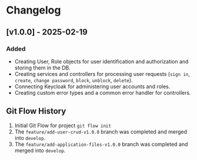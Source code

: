 # Changelog

## [v1.0.0] - 2025-02-19
### Added
- Creating User, Role objects for user identification and authorization and storing them in the DB.
- Creating services and controllers for processing user requests (`sign in`, `create`, `change password`, `block`, `unblock`, `delete`).
- Connecting Keycloak for administering user accounts and roles.
- Creating custom error types and a common error handler for controllers.

## Git Flow History
1. Initial Git Flow for project `git flow init`
2. The `feature/add-user-crud-v1.0.0` branch was completed and merged into `develop`.
3. The `feature/add-application-files-v1.0.0` branch was completed and merged into `develop`.
